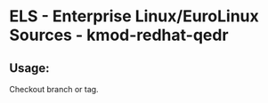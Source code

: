 # ELS - Enterprise Linux/EuroLinux Sources - kmod-redhat-qedr
 
## Usage:
  Checkout branch or tag.
